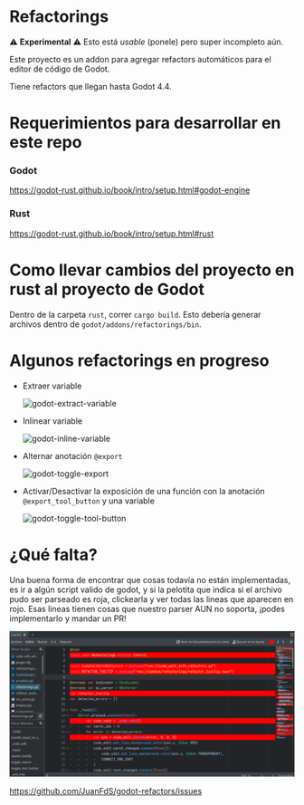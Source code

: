 # Refactorings

⚠️ **Experimental** ⚠️
Esto está _usable_ (ponele) pero super incompleto aún.

Este proyecto es un addon para agregar refactors automáticos para el editor de código de Godot.

Tiene refactors que llegan hasta Godot 4.4.

# Requerimientos para desarrollar en este repo

### Godot

https://godot-rust.github.io/book/intro/setup.html#godot-engine

### Rust

https://godot-rust.github.io/book/intro/setup.html#rust

# Como llevar cambios del proyecto en rust al proyecto de Godot

Dentro de la carpeta `rust`, correr `cargo build`. Esto debería generar archivos dentro de `godot/addons/refactorings/bin`.

# Algunos refactorings en progreso

- Extraer variable
  
  ![godot-extract-variable](https://github.com/user-attachments/assets/1c4d7d95-2d15-43c5-bc23-2393f455f3e5)

- Inlinear variable
  
  ![godot-inline-variable](https://github.com/user-attachments/assets/29b3c4b6-d0cf-4272-adca-4a2adcb67bb6)

- Alternar anotación `@export`
  
  ![godot-toggle-export](https://github.com/user-attachments/assets/af0604ff-939c-4fbd-94ca-cf4721d5d4c4)

- Activar/Desactivar la exposición de una función con la anotación `@export_tool_button` y una variable
  
  ![godot-toggle-tool-button](https://github.com/user-attachments/assets/d3929586-8b2a-49f1-a720-84be2dd4546b)

# ¿Qué falta?

Una buena forma de encontrar que cosas todavía no están implementadas, es ir a algún script valido de godot, y si la pelotita que indica si el archivo pudo ser parseado es roja, clickearla y ver todas las lineas que aparecen en rojo. Esas lineas tienen cosas que nuestro parser AUN no soporta, ¡podes implementarlo y mandar un PR!

![alt text](images/image.png)

https://github.com/JuanFdS/godot-refactors/issues
